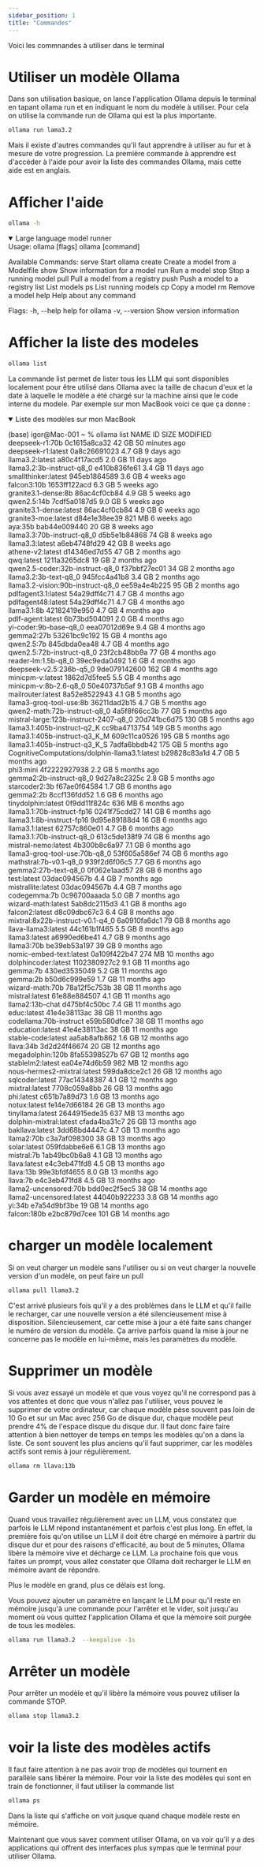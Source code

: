 ```yaml
---
sidebar_position: 1
title: "Commandes"
---
```


Voici les commnandes à utiliser dans le terminal

# Utiliser un modèle Ollama

Dans son utilisation basique, on lance l'application Ollama depuis le terminal en tapant ollama run et en indiquant le nom du modèle à utiliser. Pour cela on utilise la commande run de Ollama qui est la plus importante.

```bash
ollama run lama3.2
```

Mais il existe d'autres commandes qu'il faut apprendre à utiliser au fur et à mesure de votre progression.
La première commande à apprendre est d'accéder à l'aide pour avoir la liste des commandes Ollama, mais cette aide est en anglais.

# Afficher l'aide

```bash
ollama -h
```

<details open>
  <summary>Large language model runner</summary>
Usage:
  ollama [flags]
  ollama [command]

Available Commands:
  serve       Start ollama
  create      Create a model from a Modelfile
  show        Show information for a model
  run         Run a model
  stop        Stop a running model
  pull        Pull a model from a registry
  push        Push a model to a registry
  list        List models
  ps          List running models
  cp          Copy a model
  rm          Remove a model
  help        Help about any command

Flags:
  -h, --help      help for ollama
  -v, --version   Show version information
</details>

# Afficher la liste des modeles

```bash
ollama list
```

La commande list permet de lister tous les LLM qui sont disponibles localement pour être utilisé dans Ollama avec la taille de chacun d'eux et la date à laquelle le modèle a été chargé sur la machine ainsi que le code interne du modele. Par exemple sur mon MacBook voici ce que ça donne :

<details open>
  <summary>Liste des modèles sur mon MacBook</summary>

(base) igor@Mac-001 ~ % ollama list
NAME                                             ID              SIZE      MODIFIED       
deepseek-r1:70b                                  0c1615a8ca32    42 GB     50 minutes ago    
deepseek-r1:latest                               0a8c26691023    4.7 GB    9 days ago        
llama3.2:latest                                  a80c4f17acd5    2.0 GB    11 days ago       
llama3.2:3b-instruct-q8_0                        e410b836fe61    3.4 GB    11 days ago       
smallthinker:latest                              945eb1864589    3.6 GB    4 weeks ago       
falcon3:10b                                      1653ff122acd    6.3 GB    5 weeks ago       
granite3.1-dense:8b                              86ac4cf0cb84    4.9 GB    5 weeks ago       
qwen2.5:14b                                      7cdf5a0187d5    9.0 GB    5 weeks ago       
granite3.1-dense:latest                          86ac4cf0cb84    4.9 GB    6 weeks ago       
granite3-moe:latest                              d84e1e38ee39    821 MB    6 weeks ago       
aya:35b                                          bab44e009440    20 GB     8 weeks ago       
llama3.3:70b-instruct-q8_0                       d5b5e1b84868    74 GB     8 weeks ago       
llama3.3:latest                                  a6eb4748fd29    42 GB     8 weeks ago       
athene-v2:latest                                 d14346ed7d55    47 GB     2 months ago      
qwq:latest                                       1211a3265dc8    19 GB     2 months ago      
qwen2.5-coder:32b-instruct-q8_0                  f37bbf27ec01    34 GB     2 months ago      
llama3.2:3b-text-q8_0                            945fcc4a41b8    3.4 GB    2 months ago      
llama3.2-vision:90b-instruct-q8_0                ee59a4e4b225    95 GB     2 months ago      
pdlfagent3.1:latest                              54a29dff4c71    4.7 GB    4 months ago      
pdlfagent48:latest                               54a29dff4c71    4.7 GB    4 months ago      
llama3.1:8b                                      42182419e950    4.7 GB    4 months ago      
pdlf-agent:latest                                6b73bd504091    2.0 GB    4 months ago      
yi-coder:9b-base-q8_0                            eea07012d69e    9.4 GB    4 months ago      
gemma2:27b                                       53261bc9c192    15 GB     4 months ago      
qwen2.5:7b                                       845dbda0ea48    4.7 GB    4 months ago      
qwen2.5:72b-instruct-q8_0                        23f2cb48bb9a    77 GB     4 months ago      
reader-lm:1.5b-q8_0                              39ec9eda0492    1.6 GB    4 months ago      
deepseek-v2.5:236b-q5_0                          9de079142600    162 GB    4 months ago      
minicpm-v:latest                                 1862d7d5fee5    5.5 GB    4 months ago      
minicpm-v:8b-2.6-q8_0                            50e40737b5af    9.1 GB    4 months ago      
mailrouter:latest                                8a52e8522943    4.1 GB    5 months ago      
llama3-groq-tool-use:8b                          36211dad2b15    4.7 GB    5 months ago      
qwen2-math:72b-instruct-q8_0                     4a5f8f66cc3b    77 GB     5 months ago      
mistral-large:123b-instruct-2407-q8_0            20d741bc6d75    130 GB    5 months ago      
llama3.1:405b-instruct-q2_K                      cc9ba4713754    149 GB    5 months ago      
llama3.1:405b-instruct-q3_K_M                    609c11ca0526    195 GB    5 months ago      
llama3.1:405b-instruct-q3_K_S                    7adfa6bbdb42    175 GB    5 months ago      
CognitiveComputations/dolphin-llama3.1:latest    b29828c83a1d    4.7 GB    5 months ago      
phi3:mini                                        4f2222927938    2.2 GB    5 months ago      
gemma2:2b-instruct-q8_0                          9d27a8c2325c    2.8 GB    5 months ago      
starcoder2:3b                                    f67ae0f64584    1.7 GB    6 months ago      
gemma2:2b                                        8ccf136fdd52    1.6 GB    6 months ago      
tinydolphin:latest                               0f9dd11f824c    636 MB    6 months ago      
llama3.1:70b-instruct-fp16                       0241f75cdd27    141 GB    6 months ago      
llama3.1:8b-instruct-fp16                        9d95e89188d4    16 GB     6 months ago      
llama3.1:latest                                  62757c860e01    4.7 GB    6 months ago      
llama3.1:70b-instruct-q8_0                       613c5de138f9    74 GB     6 months ago      
mistral-nemo:latest                              4b300b8c6a97    7.1 GB    6 months ago      
llama3-groq-tool-use:70b-q8_0                    53f605a586ef    74 GB     6 months ago      
mathstral:7b-v0.1-q8_0                           939f2d6f06c5    7.7 GB    6 months ago      
gemma2:27b-text-q8_0                             0f062e1aad57    28 GB     6 months ago      
test:latest                                      03dac094567b    4.4 GB    7 months ago      
mistrallite:latest                               03dac094567b    4.4 GB    7 months ago      
codegemma:7b                                     0c96700aaada    5.0 GB    7 months ago      
wizard-math:latest                               5ab8dc2115d3    4.1 GB    8 months ago      
falcon2:latest                                   d8c09dbc67c3    6.4 GB    8 months ago      
mixtral:8x22b-instruct-v0.1-q4_0                 6a0910fa6dc1    79 GB     8 months ago      
llava-llama3:latest                              44c161b1f465    5.5 GB    8 months ago      
llama3:latest                                    a6990ed6be41    4.7 GB    9 months ago      
llama3:70b                                       be39eb53a197    39 GB     9 months ago      
nomic-embed-text:latest                          0a109f422b47    274 MB    10 months ago     
dolphincoder:latest                              1102380927c2    9.1 GB    11 months ago     
gemma:7b                                         430ed3535049    5.2 GB    11 months ago     
gemma:2b                                         b50d6c999e59    1.7 GB    11 months ago     
wizard-math:70b                                  78a12f5c753b    38 GB     11 months ago     
mistral:latest                                   61e88e884507    4.1 GB    11 months ago     
llama2:13b-chat                                  d475bf4c50bc    7.4 GB    11 months ago     
educ:latest                                      41e4e38113ac    38 GB     11 months ago     
codellama:70b-instruct                           e59b580dfce7    38 GB     11 months ago     
education:latest                                 41e4e38113ac    38 GB     11 months ago     
stable-code:latest                               aa5ab8afb862    1.6 GB    12 months ago     
llava:34b                                        3d2d24f46674    20 GB     12 months ago     
megadolphin:120b                                 8fa55398527b    67 GB     12 months ago     
stablelm2:latest                                 ea04e74d6b59    982 MB    12 months ago     
nous-hermes2-mixtral:latest                      599da8dce2c1    26 GB     12 months ago     
sqlcoder:latest                                  77ac14348387    4.1 GB    12 months ago     
mixtral:latest                                   7708c059a8bb    26 GB     13 months ago     
phi:latest                                       c651b7a89d73    1.6 GB    13 months ago     
notux:latest                                     fe14e7d66184    26 GB     13 months ago     
tinyllama:latest                                 2644915ede35    637 MB    13 months ago     
dolphin-mixtral:latest                           cfada4ba31c7    26 GB     13 months ago     
bakllava:latest                                  3dd68bd4447c    4.7 GB    13 months ago     
llama2:70b                                       c3a7af098300    38 GB     13 months ago     
solar:latest                                     059fdabbe6e6    6.1 GB    13 months ago     
mistral:7b                                       1ab49bc0b6a8    4.1 GB    13 months ago     
llava:latest                                     e4c3eb471fd8    4.5 GB    13 months ago     
llava:13b                                        99e3bfdf4655    8.0 GB    13 months ago     
llava:7b                                         e4c3eb471fd8    4.5 GB    13 months ago     
llama2-uncensored:70b                            bdd0ec2f5ec5    38 GB     14 months ago     
llama2-uncensored:latest                         44040b922233    3.8 GB    14 months ago     
yi:34b                                           e7a54d9bf3be    19 GB     14 months ago     
falcon:180b                                      e2bc879d7cee    101 GB    14 months ago      
</details>

# charger un modèle localement

Si on veut charger un modèle sans l'utiliser ou si on veut charger la nouvelle version d'un modèle, on peut faire un pull

```bash
ollama pull llama3.2
```

C'est arrivé plusieurs fois qu'il y a des problèmes dans le LLM et qu'il faille le recharger, car une nouvelle version a été silencieusement mise à disposition. Silencieusement, car cette mise à jour a été faite sans changer le numéro de version du modèle. Ça arrive parfois quand la mise à jour ne concerne pas le modèle en lui-même, mais les paramètres du modèle.

# Supprimer un modèle

Si vous avez essayé un modèle et que vous voyez qu'il ne correspond pas à vos attentes et donc que vous n'allez pas l'utiliser, vous pouvez le supprimer de votre ordinateur, car chaque modèle pèse souvent pas loin de 10 Go et sur un Mac avec 256 Go de disque dur, chaque modèle peut prendre 4% de l'espace disque du disque dur. Il faut donc faire faire attention à bien nettoyer de temps en temps les modèles qu'on a dans la liste. Ce sont souvent les plus anciens qu'il faut supprimer, car les modèles actifs sont remis à jour régulièrement.

```bash
ollama rm llava:13b
```

# Garder un modèle en mémoire

Quand vous travaillez régulièrement avec un LLM, vous constatez que parfois le LLM répond instantanément et parfois c'est plus long. En effet, la première fois qu'on utilise un LLM il doit être chargé en mémoire à partrir du disque dur et pour des raisons d'efficacité, au bout de 5 minutes, Ollama libère la mémoire vive et décharge ce LLM. La prochaine fois que vous faites un prompt, vous allez constater que Ollama doit recharger le LLM en mémoire avant de répondre.

Plus le modèle en grand, plus ce délais est long.

Vous pouvez ajouter un paramètre en lançant le LLM pour qu'il reste en mémoire jusqu'à une commande pour l'arrêter et le vider, soit jusqu'au moment où vous quittez l'application Ollama et que la mémoire soit purgée de tous les modèles.

```bash
ollama run llama3.2  --keepalive -1s
```

# Arrêter un modèle

Pour arrêter un modèle et qu'il libère la mémoire vous pouvez utiliser la commande STOP.

```bash
ollama stop llama3.2
```

# voir la liste des modèles actifs

Il faut faire attention à ne pas avoir trop de modèles qui tournent en parallèle sans libérer la mémoire. Pour voir la liste des modèles qui sont en train de fonctionner, il faut utiliser la commande list

```bash
ollama ps
```

Dans la liste qui s'affiche on voit jusque quand chaque modèle reste en mémoire.


Maintenant que vous savez comment utiliser Ollama, on va voir qu'il y a des applications qui offrent des interfaces plus sympas que le terminal pour utiliser Ollama.